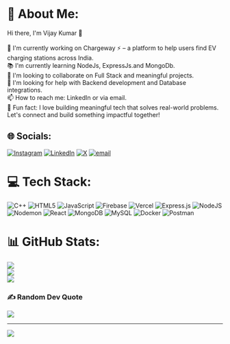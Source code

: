 # 💫 About Me:
Hi there, I'm Vijay Kumar 👋<br><br>🚀 I'm currently working on Chargeway ⚡ – a platform to help users find EV charging stations across India.<br>📚 I'm currently learning NodeJs, ExpressJs.and MongoDb.<br>🤝 I'm looking to collaborate on Full Stack and meaningful projects.<br>🧠 I'm looking for help with Backend development and Database integrations.<br>📫 How to reach me: LinkedIn or via email.<br>🎯 Fun fact: I love building meaningful tech that solves real-world problems.<br>Let's connect and build something impactful together!


## 🌐 Socials:
[![Instagram](https://img.shields.io/badge/Instagram-%23E4405F.svg?logo=Instagram&logoColor=white)](https://instagram.com/https://www.instagram.com/vijayy._kumar/) [![LinkedIn](https://img.shields.io/badge/LinkedIn-%230077B5.svg?logo=linkedin&logoColor=white)](https://linkedin.com/in/https://www.linkedin.com/in/vijay-kumar-68900b231/) [![X](https://img.shields.io/badge/X-black.svg?logo=X&logoColor=white)](https://x.com/https://x.com/we_j_kumar) [![email](https://img.shields.io/badge/Email-D14836?logo=gmail&logoColor=white)](mailto:vijayk24112001@gmail.com) 

# 💻 Tech Stack:
![C++](https://img.shields.io/badge/c++-%2300599C.svg?style=flat&logo=c%2B%2B&logoColor=white) ![HTML5](https://img.shields.io/badge/html5-%23E34F26.svg?style=flat&logo=html5&logoColor=white) ![JavaScript](https://img.shields.io/badge/javascript-%23323330.svg?style=flat&logo=javascript&logoColor=%23F7DF1E) ![Firebase](https://img.shields.io/badge/firebase-%23039BE5.svg?style=flat&logo=firebase) ![Vercel](https://img.shields.io/badge/vercel-%23000000.svg?style=flat&logo=vercel&logoColor=white) ![Express.js](https://img.shields.io/badge/express.js-%23404d59.svg?style=flat&logo=express&logoColor=%2361DAFB) ![NodeJS](https://img.shields.io/badge/node.js-6DA55F?style=flat&logo=node.js&logoColor=white) ![Nodemon](https://img.shields.io/badge/NODEMON-%23323330.svg?style=flat&logo=nodemon&logoColor=%BBDEAD) ![React](https://img.shields.io/badge/react-%2320232a.svg?style=flat&logo=react&logoColor=%2361DAFB) ![MongoDB](https://img.shields.io/badge/MongoDB-%234ea94b.svg?style=flat&logo=mongodb&logoColor=white) ![MySQL](https://img.shields.io/badge/mysql-4479A1.svg?style=flat&logo=mysql&logoColor=white) ![Docker](https://img.shields.io/badge/docker-%230db7ed.svg?style=flat&logo=docker&logoColor=white) ![Postman](https://img.shields.io/badge/Postman-FF6C37?style=flat&logo=postman&logoColor=white)
# 📊 GitHub Stats:
![](https://github-readme-stats.vercel.app/api?username=hii-vijayy&theme=radical&hide_border=true&include_all_commits=false&count_private=true)<br/>
![](https://nirzak-streak-stats.vercel.app/?user=hii-vijayy&theme=radical&hide_border=true)<br/>
![](https://github-readme-stats.vercel.app/api/top-langs/?username=hii-vijayy&theme=radical&hide_border=true&include_all_commits=false&count_private=true&layout=compact)

### ✍️ Random Dev Quote
![](https://quotes-github-readme.vercel.app/api?type=horizontal&theme=radical)

---
[![](https://visitcount.itsvg.in/api?id=hii-vijayy&icon=1&color=3)](https://visitcount.itsvg.in)

<!-- Proudly created with GPRM ( https://gprm.itsvg.in ) -->
